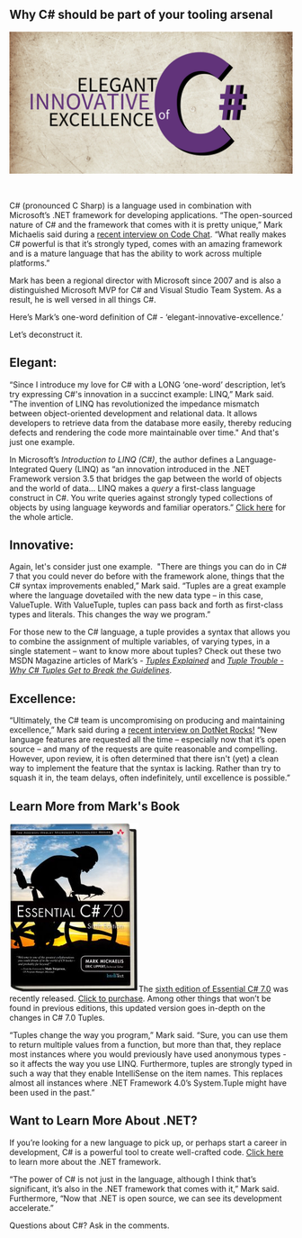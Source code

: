 
## Why C# should be part of your tooling arsenal

![ElegantInnovativeExcellence of C#](https://raw.githubusercontent.com/worseTyler/MarkdownBlogs/main/2018/07/elegant-innovative-excellence-c-sharp/images/Twitter-Quotes-1-1024x512.png)

 

C# (pronounced C Sharp) is a language used in combination with Microsoft’s .NET framework for developing applications. “The open-sourced nature of C# and the framework that comes with it is pretty unique,” Mark Michaelis said during a [recent interview on Code Chat](https://channel9.msdn.com/Shows/codechat/067). “What really makes C# powerful is that it’s strongly typed, comes with an amazing framework and is a mature language that has the ability to work across multiple platforms.”

Mark has been a regional director with Microsoft since 2007 and is also a distinguished Microsoft MVP for C# and Visual Studio Team System. As a result, he is well versed in all things C#.

Here’s Mark’s one-word definition of C# - ‘elegant-innovative-excellence.’

Let’s deconstruct it.

## Elegant:

“Since I introduce my love for C# with a LONG ‘one-word’ description, let’s try expressing C#'s innovation in a succinct example: LINQ,” Mark said. "The invention of LINQ has revolutionized the impedance mismatch between object-oriented development and relational data. It allows developers to retrieve data from the database more easily, thereby reducing defects and rendering the code more maintainable over time." And that's just one example.

In Microsoft’s _Introduction to LINQ (C#)_, the author defines a Language-Integrated Query (LINQ) as “an innovation introduced in the .NET Framework version 3.5 that bridges the gap between the world of objects and the world of data… LINQ makes a _query_ a first-class language construct in C#. You write queries against strongly typed collections of objects by using language keywords and familiar operators.” [Click here](https://docs.microsoft.com/en-us/dotnet/csharp/programming-guide/concepts/linq/introduction-to-linq) for the whole article.

## Innovative:

Again, let's consider just one example.  "There are things you can do in C# 7 that you could never do before with the framework alone, things that the C# syntax improvements enabled,” Mark said. “Tuples are a great example where the language dovetailed with the new data type – in this case, ValueTuple. With ValueTuple, tuples can pass back and forth as first-class types and literals. This changes the way we program.”

For those new to the C# language, a tuple provides a syntax that allows you to combine the assignment of multiple variables, of varying types, in a single statement – want to know more about tuples? Check out these two MSDN Magazine articles of Mark’s - [_Tuples Explained_](https://msdn.microsoft.com/en-us/magazine/mt493248.aspx) and [_Tuple Trouble - Why C# Tuples Get to Break the Guidelines_](https://msdn.microsoft.com/en-us/magazine/mt846725).

## Excellence:

“Ultimately, the C# team is uncompromising on producing and maintaining excellence,” Mark said during a [recent interview on DotNet Rocks!](https://www.dotnetrocks.com/?show=1551) “New language features are requested all the time – especially now that it’s open source – and many of the requests are quite reasonable and compelling. However, upon review, it is often determined that there isn't (yet) a clean way to implement the feature that the syntax is lacking. Rather than try to squash it in, the team delays, often indefinitely, until excellence is possible.”

## Learn More from Mark's Book

[![](https://raw.githubusercontent.com/worseTyler/MarkdownBlogs/main/2018/07/elegant-innovative-excellence-c-sharp/images/book-cover-distorted-2-1-230x300.jpg)](https://amzn.to/2JFCEMh)The [sixth edition of Essential C# 7.0](/essentialcsharp/) was recently released. [Click to purchase](https://amzn.to/2JFCEMh). Among other things that won’t be found in previous editions, this updated version goes in-depth on the changes in C# 7.0 Tuples.

“Tuples change the way you program,” Mark said. “Sure, you can use them to return multiple values from a function, but more than that, they replace most instances where you would previously have used anonymous types - so it affects the way you use LINQ. Furthermore, tuples are strongly typed in such a way that they enable IntelliSense on the item names. This replaces almost all instances where .NET Framework 4.0’s System.Tuple might have been used in the past.”

## Want to Learn More About .NET?

If you’re looking for a new language to pick up, or perhaps start a career in development, C# is a powerful tool to create well-crafted code. [Click here](https://www.dot.net) to learn more about the .NET framework.

“The power of C# is not just in the language, although I think that’s significant, it’s also in the .NET framework that comes with it,” Mark said. Furthermore, “Now that .NET is open source, we can see its development accelerate.”

Questions about C#? Ask in the comments.
